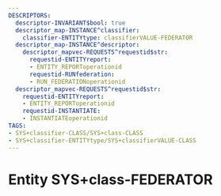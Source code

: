 ```yaml
---
DESCRIPTORS:
  descriptor-INVARIANT$bool: true
  descriptor_map-INSTANCE^classifier:
    classifier-ENTITYtype: classifierVALUE-FEDERATOR
  descriptor_map-INSTANCE^descriptor:
    descriptor_mapvec-REQUESTS^requestid$str:
      requestid-ENTITYreport:
      - ENTITY_REPORToperationid
      requestid-RUNfederation:
      - RUN_FEDERATIONoperationid
  descriptor_mapvec-REQUESTS^requestid$str:
    requestid-ENTITYreport:
    - ENTITY_REPORToperationid
    requestid-INSTANTIATE:
    - INSTANTIATEoperationid
TAGS:
- SYS+classifier-CLASS/SYS+class-CLASS
- SYS+classifier-ENTITYtype/SYS+classifierVALUE-CLASS
---
```

# Entity SYS+class-FEDERATOR

